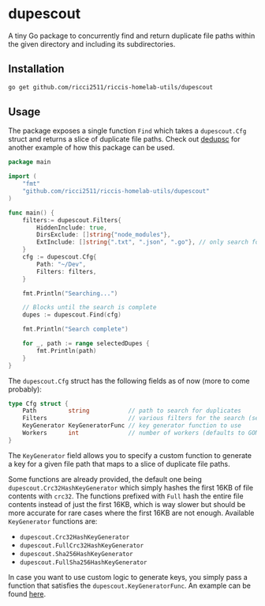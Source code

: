 # dupescout
A tiny Go package to concurrently find and return duplicate file paths within the given directory and including its subdirectories.

## Installation
```bash
go get github.com/ricci2511/riccis-homelab-utils/dupescout
```

## Usage
The package exposes a single function `Find` which takes a `dupescout.Cfg` struct and returns a slice of duplicate file paths.
Check out [dedupsc](https://github.com/ricci2511/riccis-homelab-utils/tree/main/dedupsc) for another example of how this package can be used.

```go
package main

import (
    "fmt"
    "github.com/ricci2511/riccis-homelab-utils/dupescout"
)

func main() {
    filters:= dupescout.Filters{
        HiddenInclude: true,
        DirsExclude: []string{"node_modules"},
        ExtInclude: []string{".txt", ".json", ".go"}, // only search for .txt, .json and .go files
    }
    cfg := dupescout.Cfg{
        Path: "~/Dev",
        Filters: filters,
    }

    fmt.Println("Searching...")

    // Blocks until the search is complete
    dupes := dupescout.Find(cfg)

    fmt.Println("Search complete")

    for _, path := range selectedDupes {
        fmt.Println(path)
    }
}
```

The `dupescout.Cfg` struct has the following fields as of now (more to come probably):

```go
type Cfg struct {
	Path         string           // path to search for duplicates
	Filters                       // various filters for the search (see filters.go)
	KeyGenerator KeyGeneratorFunc // key generator function to use
	Workers      int              // number of workers (defaults to GOMAXPROCS)
}
```

The `KeyGenerator` field allows you to specify a custom function to generate a key for a given file path that maps to a slice of duplicate file paths.

Some functions are already provided, the default one being `dupescout.Crc32HashKeyGenerator` which simply hashes the first 16KB of file contents with `crc32`. The functions prefixed with `Full` hash the entire file contents instead of just the first 16KB, which is way slower but should be more accurate for rare cases where the first 16KB are not enough. Available `KeyGenerator` functions are:

- `dupescout.Crc32HashKeyGenerator`
- `dupescout.FullCrc32HashKeyGenerator`
- `dupescout.Sha256HashKeyGenerator`
- `dupescout.FullSha256HashKeyGenerator`

In case you want to use custom logic to generate keys, you simply pass a function that satisfies the `dupescout.KeyGeneratorFunc`. An example can be found [here](https://github.com/ricci2511/riccis-homelab-utils/blob/main/dedupsc/movie-tv-key-generator.go).
